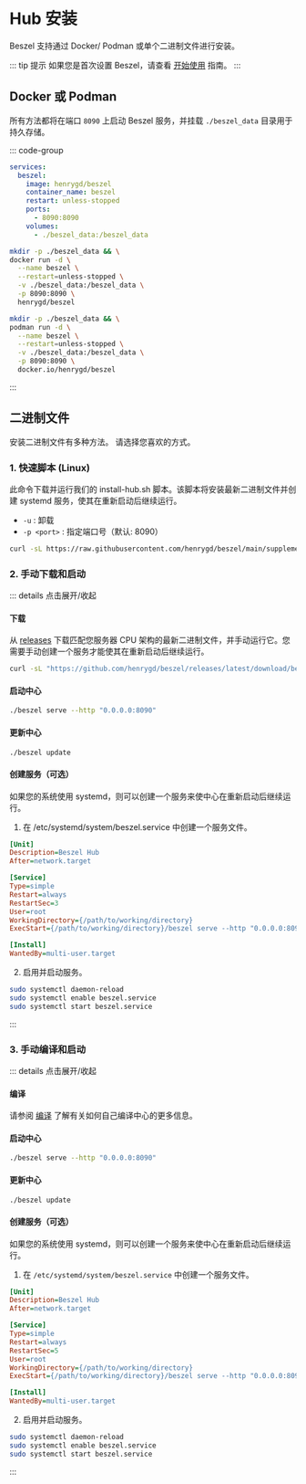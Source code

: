 # Hub 安装

Beszel 支持通过 Docker/ Podman 或单个二进制文件进行安装。

::: tip 提示
如果您是首次设置 Beszel，请查看 [开始使用](./getting-started.md) 指南。
:::

## Docker 或 Podman

所有方法都将在端口 `8090` 上启动 Beszel 服务，并挂载 `./beszel_data` 目录用于持久存储。

::: code-group

```yaml [docker-compose.yml]
services:
  beszel:
    image: henrygd/beszel
    container_name: beszel
    restart: unless-stopped
    ports:
      - 8090:8090
    volumes:
      - ./beszel_data:/beszel_data
```

```bash [docker run]
mkdir -p ./beszel_data && \
docker run -d \
  --name beszel \
  --restart=unless-stopped \
  -v ./beszel_data:/beszel_data \
  -p 8090:8090 \
  henrygd/beszel
```

```bash [podman run]
mkdir -p ./beszel_data && \
podman run -d \
  --name beszel \
  --restart=unless-stopped \
  -v ./beszel_data:/beszel_data \
  -p 8090:8090 \
  docker.io/henrygd/beszel
```

:::

<!--@include: ./parts/hub-docker-instructions.md-->

## 二进制文件

安装二进制文件有多种方法。 请选择您喜欢的方式。

### 1. 快速脚本 (Linux)

此命令下载并运行我们的 install-hub.sh 脚本。该脚本将安装最新二进制文件并创建 systemd 服务，使其在重新启动后继续运行。

- `-u` : 卸载
- `-p <port>` : 指定端口号（默认: 8090）

```bash
curl -sL https://raw.githubusercontent.com/henrygd/beszel/main/supplemental/scripts/install-hub.sh -o install-hub.sh && chmod +x install-hub.sh && ./install-hub.sh
```

### 2. 手动下载和启动

::: details 点击展开/收起

#### 下载

从 [releases](https://github.com/henrygd/beszel/releases) 下载匹配您服务器 CPU 架构的最新二进制文件，并手动运行它。您需要手动创建一个服务才能使其在重新启动后继续运行。

```bash
curl -sL "https://github.com/henrygd/beszel/releases/latest/download/beszel_$(uname -s)_$(uname -m | sed 's/x86_64/amd64/' | sed 's/armv7l/arm/' | sed 's/aarch64/arm64/').tar.gz" | tar -xz -O beszel | tee ./beszel >/dev/null && chmod +x beszel
```

#### 启动中心

```bash
./beszel serve --http "0.0.0.0:8090"
```

#### 更新中心

```bash
./beszel update
```

#### 创建服务（可选）

如果您的系统使用 systemd，则可以创建一个服务来使中心在重新启动后继续运行。

1. 在 /etc/systemd/system/beszel.service 中创建一个服务文件。

```ini
[Unit]
Description=Beszel Hub
After=network.target

[Service]
Type=simple
Restart=always
RestartSec=3
User=root
WorkingDirectory={/path/to/working/directory}
ExecStart={/path/to/working/directory}/beszel serve --http "0.0.0.0:8090"

[Install]
WantedBy=multi-user.target
```

2. 启用并启动服务。

```bash
sudo systemctl daemon-reload
sudo systemctl enable beszel.service
sudo systemctl start beszel.service
```

:::

### 3. 手动编译和启动

::: details 点击展开/收起

#### 编译

请参阅 [编译](./compiling.md) 了解有关如何自己编译中心的更多信息。

#### 启动中心

```bash
./beszel serve --http "0.0.0.0:8090"
```

#### 更新中心

```bash
./beszel update
```

#### 创建服务（可选）

如果您的系统使用 systemd，则可以创建一个服务来使中心在重新启动后继续运行。

1. 在 `/etc/systemd/system/beszel.service` 中创建一个服务文件。

```ini
[Unit]
Description=Beszel Hub
After=network.target

[Service]
Type=simple
Restart=always
RestartSec=5
User=root
WorkingDirectory={/path/to/working/directory}
ExecStart={/path/to/working/directory}/beszel serve --http "0.0.0.0:8090"

[Install]
WantedBy=multi-user.target
```

2. 启用并启动服务。

```bash
sudo systemctl daemon-reload
sudo systemctl enable beszel.service
sudo systemctl start beszel.service
```

:::
